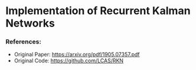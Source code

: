 # Implementation of Recurrent Kalman Networks

### References:
- Original Paper: https://arxiv.org/pdf/1905.07357.pdf
- Original Code: https://github.com/LCAS/RKN
